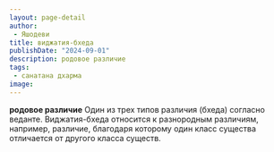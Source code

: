 ```yaml
---
layout: page-detail
author:
 - Яшодеви
title: виджатия-бхеда
publishDate: "2024-09-01"
description: родовое различие
tags:
 - санатана дхарма
image: 
---
```


__родовое различие__
Один из трех типов различия (бхеда) согласно веданте. Виджатия-бхеда относится к разнородным различиям, например, различие, благодаря которому один класс существа отличается от другого класса существ.


